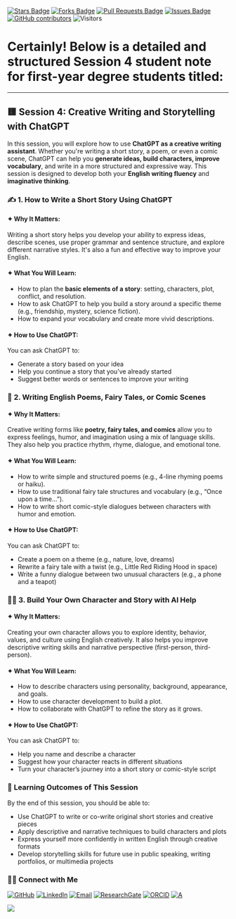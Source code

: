<a href="https://github.com/drshahizan/short-course/stargazers"><img src="https://img.shields.io/github/stars/drshahizan/short-course" alt="Stars Badge"/></a>
<a href="https://github.com/drshahizan/short-course/network/members"><img src="https://img.shields.io/github/forks/drshahizan/short-course" alt="Forks Badge"/></a>
<a href="https://github.com/drshahizan/short-course/pulls"><img src="https://img.shields.io/github/issues-pr/drshahizan/short-course" alt="Pull Requests Badge"/></a>
<a href="https://github.com/drshahizan/short-course"><img src="https://img.shields.io/github/issues/drshahizan/short-course" alt="Issues Badge"/></a>
<a href="https://github.com/drshahizan/short-course/graphs/contributors"><img alt="GitHub contributors" src="https://img.shields.io/github/contributors/drshahizan/short-course?color=2b9348"></a>
![Visitors](https://api.visitorbadge.io/api/visitors?path=https%3A%2F%2Fgithub.com%2Fdrshahizan%2Fshort-course&labelColor=%23d9e3f0&countColor=%23697689&style=flat)

# Certainly! Below is a detailed and structured **Session 4 student note** for **first-year degree students** titled:

---

## 🟨 **Session 4: Creative Writing and Storytelling with ChatGPT**

In this session, you will explore how to use **ChatGPT as a creative writing assistant**. Whether you're writing a short story, a poem, or even a comic scene, ChatGPT can help you **generate ideas, build characters, improve vocabulary**, and write in a more structured and expressive way. This session is designed to develop both your **English writing fluency** and **imaginative thinking**.

### ✍️ **1. How to Write a Short Story Using ChatGPT**

#### ✦ Why It Matters:

Writing a short story helps you develop your ability to express ideas, describe scenes, use proper grammar and sentence structure, and explore different narrative styles. It's also a fun and effective way to improve your English.

#### ✦ What You Will Learn:

* How to plan the **basic elements of a story**: setting, characters, plot, conflict, and resolution.
* How to ask ChatGPT to help you build a story around a specific theme (e.g., friendship, mystery, science fiction).
* How to expand your vocabulary and create more vivid descriptions.

#### ✦ How to Use ChatGPT:

You can ask ChatGPT to:

* Generate a story based on your idea
* Help you continue a story that you’ve already started
* Suggest better words or sentences to improve your writing

### 🌈 **2. Writing English Poems, Fairy Tales, or Comic Scenes**

#### ✦ Why It Matters:

Creative writing forms like **poetry, fairy tales, and comics** allow you to express feelings, humor, and imagination using a mix of language skills. They also help you practice rhythm, rhyme, dialogue, and emotional tone.

#### ✦ What You Will Learn:

* How to write simple and structured poems (e.g., 4-line rhyming poems or haiku).
* How to use traditional fairy tale structures and vocabulary (e.g., “Once upon a time...”).
* How to write short comic-style dialogues between characters with humor and emotion.

#### ✦ How to Use ChatGPT:

You can ask ChatGPT to:

* Create a poem on a theme (e.g., nature, love, dreams)
* Rewrite a fairy tale with a twist (e.g., Little Red Riding Hood in space)
* Write a funny dialogue between two unusual characters (e.g., a phone and a teapot)

### 🧙‍♂️ **3. Build Your Own Character and Story with AI Help**

#### ✦ Why It Matters:

Creating your own character allows you to explore identity, behavior, values, and culture using English creatively. It also helps you improve descriptive writing skills and narrative perspective (first-person, third-person).

#### ✦ What You Will Learn:

* How to describe characters using personality, background, appearance, and goals.
* How to use character development to build a plot.
* How to collaborate with ChatGPT to refine the story as it grows.

#### ✦ How to Use ChatGPT:

You can ask ChatGPT to:

* Help you name and describe a character
* Suggest how your character reacts in different situations
* Turn your character’s journey into a short story or comic-style script

### 🎯 **Learning Outcomes of This Session**

By the end of this session, you should be able to:

* Use ChatGPT to write or co-write original short stories and creative pieces
* Apply descriptive and narrative techniques to build characters and plots
* Express yourself more confidently in written English through creative formats
* Develop storytelling skills for future use in public speaking, writing portfolios, or multimedia projects



### 🙌🏻 Connect with Me
<p align="left">
    <a href="https://github.com/drshahizan" target="_blank"><img alt="GitHub" src="https://img.shields.io/badge/-@drshahizan-181717?style=flat-square&logo=GitHub&logoColor=white"></a>
    <a href="https://www.linkedin.com/in/drshahizan" target="_blank"><img alt="LinkedIn" src="https://img.shields.io/badge/-drshahizan-blue?style=flat-square&logo=Linkedin&logoColor=white&link=https://www.linkedin.com/in/drshahizan/"></a>
    <a href="mailto:shahizan@utm.my" target="_blank"><img alt="Email" src="https://img.shields.io/badge/-shahizan@utm.my-c14438?style=flat-square&logo=Gmail&logoColor=white&link=mailto:shahizan@utm.my.com"></a>
    <a href="https://www.researchgate.net/profile/Mohd-Othman-28" target="_blank"><img alt="ResearchGate" src="https://img.shields.io/badge/-ResearchGate-00CCBB?style=flat-square&logo=ResearchGate&logoColor=white"></a>
    <a href="https://orcid.org/0000-0003-4261-1873" target="_blank"><img alt="ORCID" src="https://img.shields.io/badge/-ORCID-A6CE39?style=flat-square&logo=ORCID&logoColor=white"></a> 
 <a href="https://visitorbadge.io/status?path=https%3A%2F%2Fgithub.com%2Fdrshahizan" target="_blank"><img alt="A" src="https://api.visitorbadge.io/api/visitors?path=https%3A%2F%2Fgithub.com%2Fdrshahizan&labelColor=%23697689&countColor=%23555555&style=plastic"></a>
 
![](https://hit.yhype.me/github/profile?user_id=81284918)
</p>

